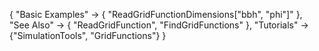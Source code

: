 {
  "Basic Examples" -> {
    "ReadGridFunctionDimensions[\"bbh\", \"phi\"]"
    },
  "See Also" -> {
    "ReadGridFunction", "FindGridFunctions"
   },
  "Tutorials" -> {"SimulationTools", "GridFunctions"}
}

